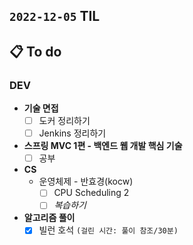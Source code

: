 ## `2022-12-05` TIL

## 📋 To do

### DEV

+ **기술 면접**
  + [ ] 도커 정리하기
  + [ ] Jenkins 정리하기

+ **스프링 MVC 1편 - 백엔드 웹 개발 핵심 기술**
  + [ ] 공부

+ **CS**
  + 운영체제 - 반효경(kocw)
    + [ ] CPU Scheduling 2
    + [ ] _복습하기_

+ **알고리즘 풀이**
  + [x] 빌런 호석 `(걸린 시간: 풀이 참조/30분)`